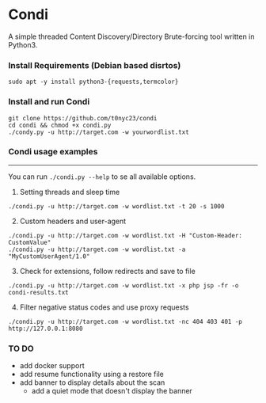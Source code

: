 # Condi

A simple threaded Content Discovery/Directory Brute-forcing tool written in Python3.

### Install Requirements (Debian based disrtos)

```shell
sudo apt -y install python3-{requests,termcolor}
```

### Install and run Condi

```
git clone https://github.com/t0nyc23/condi
cd condi && chmod +x condi.py
./condy.py -u http://target.com -w yourwordlist.txt
```

### Condi usage examples
---
You can run `./condi.py --help` to se all available options.
1. Setting threads and sleep time
```
./condi.py -u http://target.com -w wordlist.txt -t 20 -s 1000
```
2. Custom headers and user-agent
```
./condi.py -u http://target.com -w wordlist.txt -H "Custom-Header: CustomValue"
./condi.py -u http://target.com -w wordlist.txt -a "MyCustomUserAgent/1.0"
```

3. Check for extensions, follow redirects and save to file
```
./condi.py -u http://target.com -w wordlist.txt -x php jsp -fr -o condi-results.txt
```
4. Filter negative status codes and use proxy requests
```
./condi.py -u http://target.com -w wordlist.txt -nc 404 403 401 -p http://127.0.0.1:8080
```


### TO DO
- add docker support
- add resume functionality using a restore file
- add banner to display details about the scan
  - add a quiet mode that doesn't display the banner
